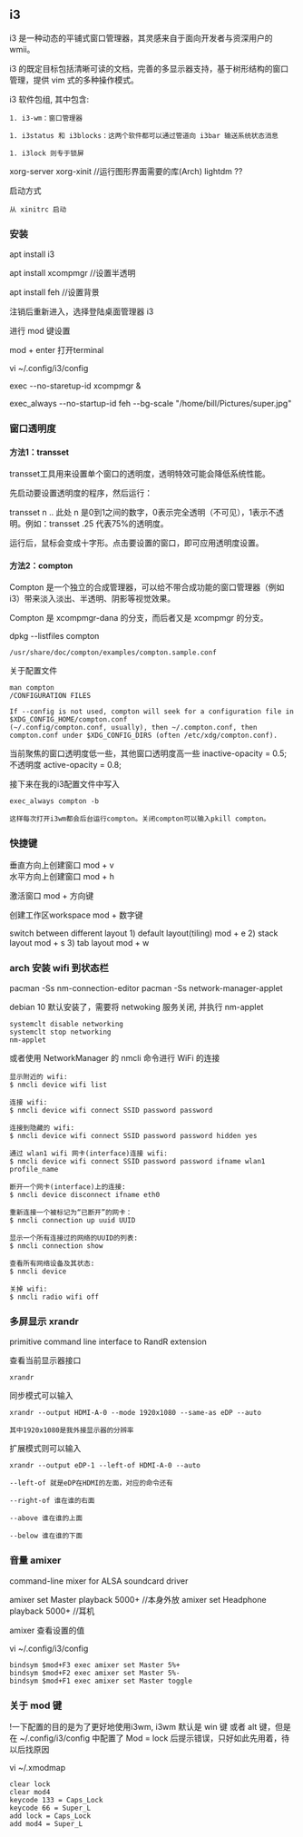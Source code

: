 
## i3

i3 是一种动态的平铺式窗口管理器，其灵感来自于面向开发者与资深用户的 wmii。

i3 的既定目标包括清晰可读的文档，完善的多显示器支持，基于树形结构的窗口管理，提供 vim 式的多种操作模式。

i3 软件包组, 其中包含:

    1. i3-wm：窗口管理器

    1. i3status 和 i3blocks：这两个软件都可以通过管道向 i3bar 输送系统状态消息

    1. i3lock 则专于锁屏

xorg-server xorg-xinit  //运行图形界面需要的库(Arch)
lightdm         ??

启动方式

    从 xinitrc 启动


### 安装

apt install i3

apt install xcompmgr    //设置半透明

apt install feh         //设置背景


注销后重新进入，选择登陆桌面管理器 i3

进行 mod 键设置

mod + enter 打开terminal

vi ~/.config/i3/config

exec --no-staretup-id xcompmgr &

exec_always --no-startup-id feh --bg-scale "/home/bill/Pictures/super.jpg"


### 窗口透明度

#### 方法1：transset

transset工具用来设置单个窗口的透明度，透明特效可能会降低系统性能。

先启动要设置透明度的程序，然后运行：

transset n
.. 此处 n 是0到1之间的数字，0表示完全透明（不可见），1表示不透明。例如：transset .25 代表75%的透明度。

运行后，鼠标会变成十字形。点击要设置的窗口，即可应用透明度设置。



#### 方法2：compton

Compton 是一个独立的合成管理器，可以给不带合成功能的窗口管理器（例如 i3）带来淡入淡出、半透明、阴影等视觉效果。

Compton 是 xcompmgr-dana 的分支，而后者又是 xcompmgr 的分支。


dpkg --listfiles compton
    
    /usr/share/doc/compton/examples/compton.sample.conf


关于配置文件

    man compton 
    /CONFIGURATION FILES

    If --config is not used, compton will seek for a configuration file in $XDG_CONFIG_HOME/compton.conf 
    (~/.config/compton.conf, usually), then ~/.compton.conf, then compton.conf under $XDG_CONFIG_DIRS (often /etc/xdg/compton.conf).


当前聚焦的窗口透明度低一些，其他窗口透明度高一些
    inactive-opacity = 0.5;     不透明度
    active-opacity = 0.8;


接下来在我的i3配置文件中写入

    exec_always compton -b

    这样每次打开i3wm都会后台运行compton。关闭compton可以输入pkill compton。


### 快捷键

垂直方向上创建窗口      mod + v         
水平方向上创建窗口      mod + h

激活窗口                mod + 方向键    

创建工作区workspace     mod + 数字键

switch between different layout
    1) default layout(tiling)   mod + e
    2) stack layout             mod + s
    3) tab layout               mod + w



### arch 安装 wifi 到状态栏

pacman -Ss nm-connection-editor
pacman -Ss network-manager-applet


debian 10 默认安装了，需要将 netwoking 服务关闭, 并执行 nm-applet

```
systemclt disable networking
systemclt stop networking
nm-applet

```

或者使用 NetworkManager 的 nmcli 命令进行 WiFi 的连接

```
显示附近的 wifi:
$ nmcli device wifi list

连接 wifi:
$ nmcli device wifi connect SSID password password

连接到隐藏的 wifi:
$ nmcli device wifi connect SSID password password hidden yes

通过 wlan1 wifi 网卡(interface)连接 wifi:
$ nmcli device wifi connect SSID password password ifname wlan1 profile_name

断开一个网卡(interface)上的连接:
$ nmcli device disconnect ifname eth0

重新连接一个被标记为“已断开”的网卡：
$ nmcli connection up uuid UUID

显示一个所有连接过的网络的UUID的列表:
$ nmcli connection show

查看所有网络设备及其状态:
$ nmcli device

关掉 wifi:
$ nmcli radio wifi off
```


### 多屏显示 xrandr

primitive command line interface to RandR extension

查看当前显示器接口

    xrandr

同步模式可以输入

    xrandr --output HDMI-A-0 --mode 1920x1080 --same-as eDP --auto

    其中1920x1080是我外接显示器的分辨率

扩展模式则可以输入

    xrandr --output eDP-1 --left-of HDMI-A-0 --auto

    --left-of 就是eDP在HDMI的左面，对应的命令还有

    --right-of 谁在谁的右面

    --above 谁在谁的上面

    --below 谁在谁的下面



### 音量 amixer

command-line mixer for ALSA soundcard driver

amixer set Master playback 5000+                //本身外放
amixer set Headphone playback 5000+             //耳机

amixer 查看设置的值


vi ~/.config/i3/config

```
bindsym $mod+F3 exec amixer set Master 5%+
bindsym $mod+F2 exec amixer set Master 5%-
bindsym $mod+F1 exec amixer set Master toggle
```


### 关于 mod 键

!一下配置的目的是为了更好地使用i3wm, i3wm 默认是 win 键 或者 alt 键，但是在 ~/.config/i3/config 中配置了 Mod = lock 后提示错误，只好如此先用着，待以后找原因

vi ~/.xmodmap
```
clear lock
clear mod4
keycode 133 = Caps_Lock
keycode 66 = Super_L
add lock = Caps_Lock
add mod4 = Super_L
```
